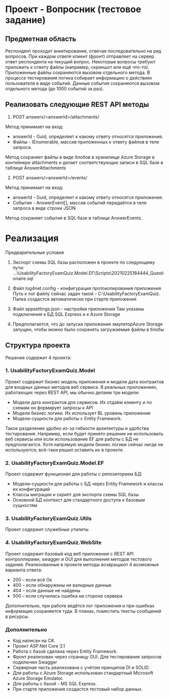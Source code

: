 # Проект - Вопросник (тестовое задание)

## Предметная область
Респондент проходит анкетирование, отвечая последовательно на ряд вопросов. При
каждом ответе клиент (фронт) отправляет на сервер ответ респондента на текущий
вопрос. Некоторые вопросы требуют приложить к ответу файлы (например, скриншот
или ещё что-то). Приложенные файлы сохраняются вызовом отдельного метода.
В процессе тестирования логика собирает информацию о действиях пользователя в
виде событий. Данные события сохраняются вызовом отдельного метода (до 1000
событий за раз).

## Реализовать следующие REST API методы
1. POST answers/\<answerId\>/attachments/

Метод принимает на вход:
- answerId - Guid, определяет к какому ответу относятся приложения.
- Файлы - IEnumerable<HttpPostedFileBase>, массив приложенных к ответу файлов в теле запроса.

Метод сохраняет файлы в виде блобов в хранилище Azure Storage в контейнере 
attachments и делает соответствующие записи в SQL базе в таблице AnswerAttachments

2. POST answers/\<answerId\>/events/

Метод принимает на вход:
- answerId - Guid, определяет к какому ответу относятся приложения.
- События - AnswerEvent[], массив событий передаётся в теле запроса в виде строки JSON

Метод сохраняет события в SQL базе в таблице AnswerEvents.

# Реализация

Предварительные условия
 
1) Экспорт схемы SQL базы расположен в проекте по следующему пути:
...\UsabilityFactoryExamQuiz.Model.EF\Scripts\20210225184444_Questionaire.sql
 
2) Файл log4net.config - конфигурация протоколирования приложения
Путь к лог файлу сейчас задан такой - C:\UsabilityFactoryExamQuiz. Папка создастся автоматически при старте приложения
 
3) Файл appsettings.json - настройки приложения
Там указаны подключения к БД SQL Express и к Azure Storage
 
4) Предполагается, что до запуска приложения эмуляторAzure Storage запущен, чтобы можно было сохранять загружаемые файлы в блобы
 
## Структура проекта
 
Решение содержит 4 проекта:
 
### 1. UsabilityFactoryExamQuiz.Model
Проект содержит бизнес модель приложения и модели дата контрактов для входных данных методов веб сервиса.
В реальных приложениях, работающих через REST API, мы обычно делаем три модели:
- Модели дата контрактов для сервисов. Их отдаём клиенту и по схемам он формирует запросы к API
- Модели бизнес логики. Их использует BL уровень приложения
- Модели-сущности для работы с Entity Framework. 

Такое разделение удобно из-за гибкости архитектуры и удобства тестирования. Например, если будет принято решение не использовать веб сервисы или если использование EF для работы с БД не предполагается. Хотя напрямую модели бизнес логики сейчас нигде не используются, всё-таки решил оставить их в проекте.
 
### 2. UsabilityFactoryExamQuiz.Model.EF
Проект содержит функционал для работы с репозиторием БД:
- Модели-сущности для работы с БД через Entity Framework и классы их конфигураций
- Классы миграции и скрипт для экспорта схемы SQL базы
- Основной БД контекст для стандартного доступа к базовым сущностям
 
### 3. UsabilityFactoryExamQuiz.Utils
Проект содержит служебные утилиты
 
### 4. UsabilityFactoryExamQuiz.WebSite
Проект содержит базовый код веб приложения с REST API контроллерами, swagger и GUI для выполнения методов тестового задания.
Реализованные в проекте методы возвращают 4 возможные варианта ответа:
- 200 – если всё Ок
- 400 – если обнаружены не валидные данные
- 404 – если данные не найдены
- 500 – если случилась ошибка на стороне сервера

Дополнительно, при работе ведётся лог приложения и при ошибках информация сохраняется туда.
В планах, поместить тексты сообщений в ресурсы.
 
### Дополнительно
- Код написан на C#.
- Проект ASP.Net Core 3.1
- Работа с базой сделана через Entity Framework.
- Фронт реализован через страницу GUI. Для тестирования запросов подключен Swagger
- Серверная часть реализована с учётом принципов DI и SOLID.
- Для работы с Azure Storage использован стандартный Microsoft Azure Storage Emulator.
- Для работы с базой - MS SQL Express.
- При старте приложения создастся тестовый набор данных.
